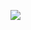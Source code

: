 <html>
  <body>
    <P> 
    <img src="https://tenor.com/voNXT51QjCb.gif" widh=300>
     </P>
  </body>
</html>
